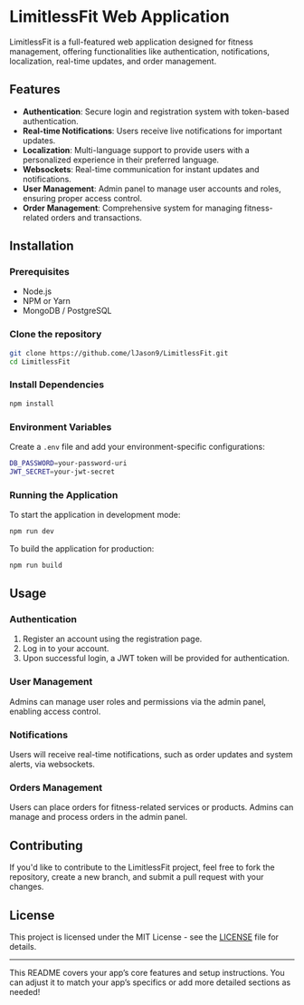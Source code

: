 # LimitlessFit Web Application

LimitlessFit is a full-featured web application designed for fitness management, offering functionalities like authentication, notifications, localization, real-time updates, and order management.

## Features

- **Authentication**: Secure login and registration system with token-based authentication.
- **Real-time Notifications**: Users receive live notifications for important updates.
- **Localization**: Multi-language support to provide users with a personalized experience in their preferred language.
- **Websockets**: Real-time communication for instant updates and notifications.
- **User Management**: Admin panel to manage user accounts and roles, ensuring proper access control.
- **Order Management**: Comprehensive system for managing fitness-related orders and transactions.

## Installation

### Prerequisites

- Node.js
- NPM or Yarn
- MongoDB / PostgreSQL

### Clone the repository

```bash
git clone https://github.come/lJason9/LimitlessFit.git
cd LimitlessFit
```

### Install Dependencies

```bash
npm install
```

### Environment Variables

Create a `.env` file and add your environment-specific configurations:

```bash
DB_PASSWORD=your-password-uri
JWT_SECRET=your-jwt-secret
```

### Running the Application

To start the application in development mode:

```bash
npm run dev
```

To build the application for production:

```bash
npm run build
```

## Usage

### Authentication

1. Register an account using the registration page.
2. Log in to your account.
3. Upon successful login, a JWT token will be provided for authentication.

### User Management

Admins can manage user roles and permissions via the admin panel, enabling access control.

### Notifications

Users will receive real-time notifications, such as order updates and system alerts, via websockets.

### Orders Management

Users can place orders for fitness-related services or products. Admins can manage and process orders in the admin panel.

## Contributing

If you'd like to contribute to the LimitlessFit project, feel free to fork the repository, create a new branch, and submit a pull request with your changes.

## License

This project is licensed under the MIT License - see the [LICENSE](LICENSE) file for details.

---

This README covers your app’s core features and setup instructions. You can adjust it to match your app’s specifics or add more detailed sections as needed!
